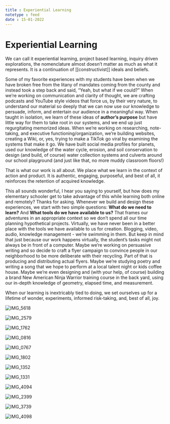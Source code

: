 ```yaml
---
title : Experiential Learning
notetype : feed
date : 15-01-2022
---
```

# Experiential Learning

We can call it experiential learning, project based learning, inquiry driven explorations, the nomenclature almost doesn’t matter as much as what it represents. It is a continuation of [[constructivist]] ideals and beliefs.

Some of my favorite experiences with my students have been when we have broken free from the litany of mandates coming from the county and instead took a step back and said, “Yeah, but what if we could?” When we’re working on communication and clarity of thought, we are crafting podcasts and YouTube style videos that force us, by their very nature, to understand our material so deeply that we can now use our knowledge to persuade, inform, and entertain our audience in a meaningful way. When taught in isolation, we learn of these ideas of **author’s purpose** but have little way for them to take root in our systems, and we end up just regurgitating memorized ideas. When we’re working on researching, note-taking, and executive functioning/organization, we’re building websites, creating a Wiki, or, yes, trying to make a TikTok go viral by examining the systems that make it go. We have built social media profiles for planets, used our knowledge of the water cycle, erosion, and soil conservation to design (and build, of course) water collection systems and culverts around our school playground (and just like that, no more muddy classroom floors!)

That is what our work is all about. We place what we learn in the context of action and product. It is authentic, engaging, purposeful, and best of all, it reinforces the retention of acquired knowledge.

This all sounds wonderful, I hear you saying to yourself, but how does my elementary schooler get to take advantage of this while learning both online and remotely? Thanks for asking. Whenever we build and design these experiences, we start with two simple questions: **What do we need to learn?** And **What tools do we have available to us?** That frames our adventures in an appropriate context so we don’t spend all our time planning hypothetical projects. Virtually, we have never been in a better place with the tools we have available to us for creation. Blogging, video, audio, knowledge management - we’re swimming in them. But keep in mind that just because our work happens virtually, the student’s tasks might not always be in front of a computer. Maybe we’re working on persuasive writing and so decide to craft a flyer campaign to convince people in our neighborhood to be more deliberate with their recycling. Part of that is producing and distributing actual flyers. Maybe we’re studying poetry and writing a song that we hope to perform at a local talent night or kids coffee house. Maybe we’re even designing and (with your help, of course) building a brand New American Ninja Warrior training course in the back yard, using our in-depth knowledge of geometry, elapsed time, and measurement.

When our learning is inextricably tied to doing, we set ourselves up for a lifetime of wonder, experiments, informed risk-taking, and, best of all, joy.

![IMG_5618](https://res.craft.do/user/full/f4d4bfa2-5b94-0cd6-a600-2a5e1d8d2118/48068D37-4178-4FC5-AE98-D5F2C1BFB3AD_2)

![IMG_2579](https://res.craft.do/user/full/f4d4bfa2-5b94-0cd6-a600-2a5e1d8d2118/BAD155C4-7D38-4206-8782-2C188B524612_2)

![IMG_1762](https://res.craft.do/user/full/f4d4bfa2-5b94-0cd6-a600-2a5e1d8d2118/D5BA149D-10C3-4757-A1AD-FE6DB7B07B5C_2)

![IMG_0816](https://res.craft.do/user/full/f4d4bfa2-5b94-0cd6-a600-2a5e1d8d2118/E825D0A0-CC59-4825-935D-8AFC41A79F0E_2)

![IMG_0767](https://res.craft.do/user/full/f4d4bfa2-5b94-0cd6-a600-2a5e1d8d2118/EE7F4741-AB2F-4790-ABE1-9DE13EDAB3EE_2)

![IMG_1802](https://res.craft.do/user/full/f4d4bfa2-5b94-0cd6-a600-2a5e1d8d2118/41074B02-DF68-41B8-A595-548D6AD2F545_2)

![IMG_1352](https://res.craft.do/user/full/f4d4bfa2-5b94-0cd6-a600-2a5e1d8d2118/4AA84A64-2363-403B-8387-D8B5CFCB38E6_2)

![IMG_1331](https://res.craft.do/user/full/f4d4bfa2-5b94-0cd6-a600-2a5e1d8d2118/C77F9674-68A9-4AF6-AA9E-CB1EAC82D4B0_2)

![IMG_4094](https://res.craft.do/user/full/f4d4bfa2-5b94-0cd6-a600-2a5e1d8d2118/4259355F-B6E8-4143-9780-FDA2D793E263_2)

![IMG_2399](https://res.craft.do/user/full/f4d4bfa2-5b94-0cd6-a600-2a5e1d8d2118/89AD48E5-F676-4B6B-94B5-922721C2572F_2)

![IMG_3739](https://res.craft.do/user/full/f4d4bfa2-5b94-0cd6-a600-2a5e1d8d2118/329628FB-DBEB-49EF-B7AB-2F454A6A6059_2)

![IMG_4098](https://res.craft.do/user/full/f4d4bfa2-5b94-0cd6-a600-2a5e1d8d2118/E1642267-A4DA-44C7-9579-D7733D1E5506_2)